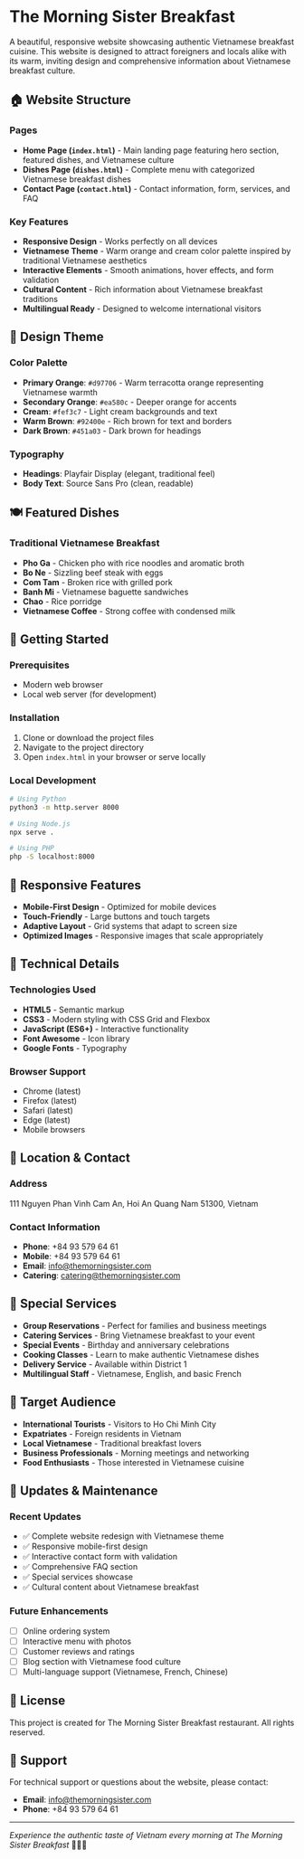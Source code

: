 # The Morning Sister Breakfast

A beautiful, responsive website showcasing authentic Vietnamese breakfast cuisine. This website is designed to attract foreigners and locals alike with its warm, inviting design and comprehensive information about Vietnamese breakfast culture.

## 🏠 Website Structure

### Pages
- **Home Page (`index.html`)** - Main landing page featuring hero section, featured dishes, and Vietnamese culture
- **Dishes Page (`dishes.html`)** - Complete menu with categorized Vietnamese breakfast dishes
- **Contact Page (`contact.html`)** - Contact information, form, services, and FAQ

### Key Features
- **Responsive Design** - Works perfectly on all devices
- **Vietnamese Theme** - Warm orange and cream color palette inspired by traditional Vietnamese aesthetics
- **Interactive Elements** - Smooth animations, hover effects, and form validation
- **Cultural Content** - Rich information about Vietnamese breakfast traditions
- **Multilingual Ready** - Designed to welcome international visitors

## 🎨 Design Theme

### Color Palette
- **Primary Orange**: `#d97706` - Warm terracotta orange representing Vietnamese warmth
- **Secondary Orange**: `#ea580c` - Deeper orange for accents
- **Cream**: `#fef3c7` - Light cream backgrounds and text
- **Warm Brown**: `#92400e` - Rich brown for text and borders
- **Dark Brown**: `#451a03` - Dark brown for headings

### Typography
- **Headings**: Playfair Display (elegant, traditional feel)
- **Body Text**: Source Sans Pro (clean, readable)

## 🍽️ Featured Dishes

### Traditional Vietnamese Breakfast
- **Pho Ga** - Chicken pho with rice noodles and aromatic broth
- **Bo Ne** - Sizzling beef steak with eggs
- **Com Tam** - Broken rice with grilled pork
- **Banh Mi** - Vietnamese baguette sandwiches
- **Chao** - Rice porridge
- **Vietnamese Coffee** - Strong coffee with condensed milk

## 🚀 Getting Started

### Prerequisites
- Modern web browser
- Local web server (for development)

### Installation
1. Clone or download the project files
2. Navigate to the project directory
3. Open `index.html` in your browser or serve locally

### Local Development
```bash
# Using Python
python3 -m http.server 8000

# Using Node.js
npx serve .

# Using PHP
php -S localhost:8000
```

## 📱 Responsive Features

- **Mobile-First Design** - Optimized for mobile devices
- **Touch-Friendly** - Large buttons and touch targets
- **Adaptive Layout** - Grid systems that adapt to screen size
- **Optimized Images** - Responsive images that scale appropriately

## 🔧 Technical Details

### Technologies Used
- **HTML5** - Semantic markup
- **CSS3** - Modern styling with CSS Grid and Flexbox
- **JavaScript (ES6+)** - Interactive functionality
- **Font Awesome** - Icon library
- **Google Fonts** - Typography

### Browser Support
- Chrome (latest)
- Firefox (latest)
- Safari (latest)
- Edge (latest)
- Mobile browsers

## 📍 Location & Contact

### Address
111 Nguyen Phan Vinh
Cam An, Hoi An
Quang Nam 51300, Vietnam

### Contact Information
- **Phone**: +84 93 579 64 61
- **Mobile**: +84 93 579 64 61
- **Email**: info@themorningsister.com
- **Catering**: catering@themorningsister.com

## 🌟 Special Services

- **Group Reservations** - Perfect for families and business meetings
- **Catering Services** - Bring Vietnamese breakfast to your event
- **Special Events** - Birthday and anniversary celebrations
- **Cooking Classes** - Learn to make authentic Vietnamese dishes
- **Delivery Service** - Available within District 1
- **Multilingual Staff** - Vietnamese, English, and basic French

## 🎯 Target Audience

- **International Tourists** - Visitors to Ho Chi Minh City
- **Expatriates** - Foreign residents in Vietnam
- **Local Vietnamese** - Traditional breakfast lovers
- **Business Professionals** - Morning meetings and networking
- **Food Enthusiasts** - Those interested in Vietnamese cuisine

## 🔄 Updates & Maintenance

### Recent Updates
- ✅ Complete website redesign with Vietnamese theme
- ✅ Responsive mobile-first design
- ✅ Interactive contact form with validation
- ✅ Comprehensive FAQ section
- ✅ Special services showcase
- ✅ Cultural content about Vietnamese breakfast

### Future Enhancements
- [ ] Online ordering system
- [ ] Interactive menu with photos
- [ ] Customer reviews and ratings
- [ ] Blog section with Vietnamese food culture
- [ ] Multi-language support (Vietnamese, French, Chinese)

## 📄 License

This project is created for The Morning Sister Breakfast restaurant. All rights reserved.

## 🤝 Support

For technical support or questions about the website, please contact:
- **Email**: info@themorningsister.com
- **Phone**: +84 93 579 64 61

---

*Experience the authentic taste of Vietnam every morning at The Morning Sister Breakfast* 🌅🇻🇳
